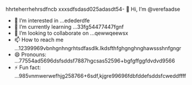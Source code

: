 hhrteherrhehrsdfncb xxxsdfsdasd025adasdt54- 👋 Hi, I’m @verefaadse
- 👀 I’m interested in ...edederdfe
- 🌱 I’m currently learning ...33fg54477447fgnf
- 💞️ I’m looking to collaborate on ...qewwqeewsx
- 📫 How to reach me ...12399969vbnhgnhngrhtsdfasdlk.lkdsfthfghgnghnghawssshnfgngr
- 😄 Pronouns: ...77554ad5696dsfsddsf7887hgcsas52596+bgfgffggfdvdvd9566
- ⚡ Fun fact: ...985vnmwerwefhjg258766+6sdf,kjgre99696fdbfddefsddsfcweddffff
<!---65wercxvsdf GitHub profile.grbgfbfwtwfhjfhjjhfgjhjguy
You can click the Preview link to take a look at 45your changfsd2662dgr485965
99gbvcvqafhnmg
525603vcf
nbbn66362
dvdvdv
bggfbgbgf
